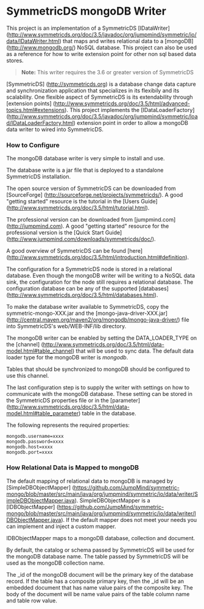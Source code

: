 SymmetricDS mongoDB Writer
===============
This project is an implementation of a SymmetricDS [IDataWriter] (http://www.symmetricds.org/doc/3.5/javadoc/org/jumpmind/symmetric/io/data/IDataWriter.html) that maps and writes relational data to a [mongoDB] (http://www.mongodb.org/) NoSQL database.  This project can also be used as a reference for how to write extension point for other non sql based data stores.

> **Note:** This writer requires the 3.6 or greater version of SymmetricDS
 
[SymmetricDS] (http://symmetricds.org) is a database change data capture and synchronization application that specializes in its flexibily and its scalability.  One flexible aspect of SymmetricDS is its extendability through [extension points] (http://www.symmetricds.org/doc/3.5/html/advanced-topics.html#extensions).  This project implements the [IDataLoaderFactory] (http://www.symmetricds.org/doc/3.5/javadoc/org/jumpmind/symmetric/load/IDataLoaderFactory.html) extension point in order to allow a mongoDB data writer to wired into SymmetricDS.

### How to Configure

The mongoDB database writer is very simple to install and use.  

The database write is a jar file that is deployed to a standalone SymmetricDS installation.

The open source version of SymmetricDS can be downloaded from [SourceForge] (http://sourceforge.net/projects/symmetricds/).  A good "getting started" resource is the tutorial in the [Users Guide] (http://www.symmetricds.org/doc/3.5/html/tutorial.html).

The professional version can be downloaded from [jumpmind.com] (http://jumpmind.com).  A good "getting started" resource for the professional version is the [Quick Start Guide] (http://www.jumpmind.com/downloads/symmetricds/doc/).

A good overview of SymmetricDS can be found [here] (http://www.symmetricds.org/doc/3.5/html/introduction.html#definition).

The configuration for a SymmetricDS node is stored in a relational database.  Even though the mongoDB writer will be writing to a NoSQL data sink, the configuration for the node still requires a relational database.  The configuration database can be any of the supported [databases] (http://www.symmetricds.org/doc/3.5/html/databases.html).

To make the database writer available to SymmetricDS, copy the symmetric-mongo-XXX.jar and the [mongo-java-driver-XXX.jar] (http://central.maven.org/maven2/org/mongodb/mongo-java-driver/) file into SymmetricDS's web/WEB-INF/lib directory.

The mongoDB writer can be enabled by setting the DATA_LOADER_TYPE on the [channel] (http://www.symmetricds.org/doc/3.5/html/data-model.html#table_channel) that will be used to sync data.  The default data loader type for the mongoDB writer is _mongodb_.

Tables that should be synchronized to mongoDB should be configured to use this channel.

The last configuration step is to supply the writer with settings on how to communicate with the mongoDB database.  These setting can be stored in the SymmetricDS properties file or in the [parameter] (http://www.symmetricds.org/doc/3.5/html/data-model.html#table_parameter) table in the database. 

The following represents the required properties:

```
mongodb.username=xxxx
mongodb.password=xxxx
mongodb.host=xxxx
mongodb.port=xxxx
```

### How Relational Data is Mapped to mongoDB

The default mapping of relational data to mongoDB is managed by [SimpleDBObjectMapper] (https://github.com/JumpMind/symmetric-mongo/blob/master/src/main/java/org/jumpmind/symmetric/io/data/writer/SimpleDBObjectMapper.java).  SimpleDBObjectMapper is a [IDBObjectMapper] (https://github.com/JumpMind/symmetric-mongo/blob/master/src/main/java/org/jumpmind/symmetric/io/data/writer/IDBObjectMapper.java).  If the default mapper does not meet your needs you can implement and inject a custom mapper.

IDBObjectMapper maps to a mongoDB database, collection and document.

By default, the catalog or schema passed by SymmetricDS will be used for the mongoDB database name.  The table passed by SymmetricDS will be used as the mongoDB collection name.

The _id of the mongoDB document will be the primary key of the database record.  If the table has a composite primary key, then the _id will be an embedded document that has name value pairs of the composite key.  The body of the document will be name value pairs of the table column name and table row value.
 
